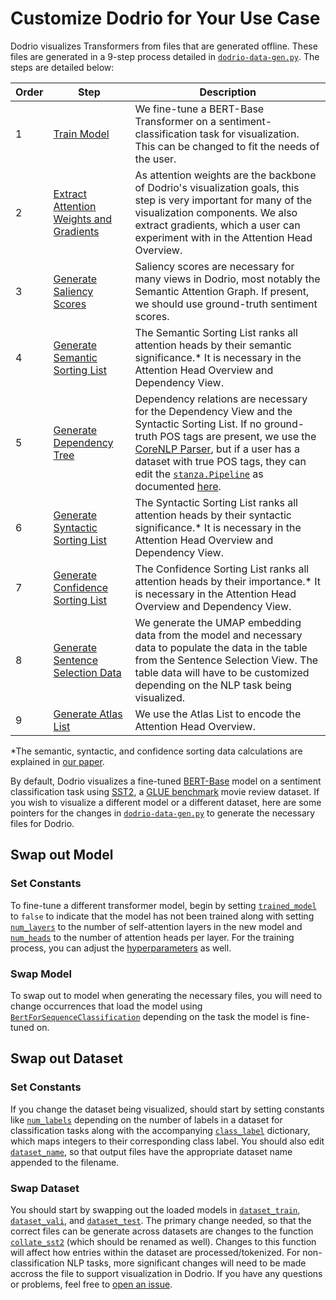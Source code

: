 # Customize Dodrio for Your Use Case

Dodrio visualizes Transformers from files that are generated offline. These files are generated in a 9-step process detailed in [`dodrio-data-gen.py`](dodrio-data-gen.py). The steps are detailed below:

| Order  | Step | Description |
| ------------- | ------------- | ------------- |
| 1 | [Train Model](https://github.com/poloclub/dodrio/blob/dd7a98bb26335cf960e7e508b683ff02d4a4a1ea/data-generation/dodrio-data-gen.py#L870) | We fine-tune a BERT-Base Transformer on a sentiment-classification task for visualization. This can be changed to fit the needs of the user. |
| 2 | [Extract Attention Weights and Gradients](https://github.com/poloclub/dodrio/blob/dd7a98bb26335cf960e7e508b683ff02d4a4a1ea/data-generation/dodrio-data-gen.py#L932) | As attention weights are the backbone of Dodrio's visualization goals, this step is very important for many of the visualization components. We also extract gradients, which a user can experiment with in the Attention Head Overview. |
| 3 | [Generate Saliency Scores](https://github.com/poloclub/dodrio/blob/dd7a98bb26335cf960e7e508b683ff02d4a4a1ea/data-generation/dodrio-data-gen.py#L1037) | Saliency scores are necessary for many views in Dodrio, most notably the Semantic Attention Graph. If present, we should use ground-truth sentiment scores. |
| 4 | [Generate Semantic Sorting List](https://github.com/poloclub/dodrio/blob/dd7a98bb26335cf960e7e508b683ff02d4a4a1ea/data-generation/dodrio-data-gen.py#L1165) | The Semantic Sorting List ranks all attention heads by their semantic significance.* It is necessary in the Attention Head Overview and Dependency View. |
| 5 | [Generate Dependency Tree](https://github.com/poloclub/dodrio/blob/dd7a98bb26335cf960e7e508b683ff02d4a4a1ea/data-generation/dodrio-data-gen.py#L1200) | Dependency relations are necessary for the Dependency View and the Syntactic Sorting List. If no ground-truth POS tags are present, we use the [CoreNLP Parser](https://stanfordnlp.github.io/CoreNLP/), but if a user has a dataset with true POS tags, they can edit the [`stanza.Pipeline`](https://github.com/poloclub/dodrio/blob/dd7a98bb26335cf960e7e508b683ff02d4a4a1ea/data-generation/dodrio-data-gen.py#L1206) as documented [here](https://github.com/poloclub/dodrio/blob/dd7a98bb26335cf960e7e508b683ff02d4a4a1ea/data-generation/dodrio-data-gen.py#L1206). |
| 6 | [Generate Syntactic Sorting List](https://github.com/poloclub/dodrio/blob/dd7a98bb26335cf960e7e508b683ff02d4a4a1ea/data-generation/dodrio-data-gen.py#L1275) | The Syntactic Sorting List ranks all attention heads by their syntactic significance.* It is necessary in the Attention Head Overview and Dependency View. |
| 7 | [Generate Confidence Sorting List](https://github.com/poloclub/dodrio/blob/dd7a98bb26335cf960e7e508b683ff02d4a4a1ea/data-generation/dodrio-data-gen.py#L1355) | The Confidence Sorting List ranks all attention heads by their importance.* It is necessary in the Attention Head Overview and Dependency View. |
| 8 | [Generate Sentence Selection Data](https://github.com/poloclub/dodrio/blob/dd7a98bb26335cf960e7e508b683ff02d4a4a1ea/data-generation/dodrio-data-gen.py#L1385) | We generate the UMAP embedding data from the model and necessary data to populate the data in the table from the Sentence Selection View. The table data will have to be customized depending on the NLP task being visualized. |
| 9 | [Generate Atlas List](https://github.com/poloclub/dodrio/blob/dd7a98bb26335cf960e7e508b683ff02d4a4a1ea/data-generation/dodrio-data-gen.py#L1474) | We use the Atlas List to encode the Attention Head Overview. |

\*The semantic, syntactic, and confidence sorting data calculations are explained in [our paper](https://arxiv.org/abs/2103.14625).

By default, Dodrio visualizes a fine-tuned [BERT-Base](https://arxiv.org/abs/1810.04805) model on a sentiment classification task using [SST2](https://nlp.stanford.edu/sentiment/index.html), a [GLUE benchmark](https://gluebenchmark.com/) movie review dataset. If you wish to visualize a different model or a different dataset, here are some pointers for the changes in [`dodrio-data-gen.py`](dodrio-data-gen.py) to generate the necessary files for Dodrio.

## Swap out Model

### Set Constants

To fine-tune a different transformer model, begin by setting [`trained_model`](https://github.com/poloclub/dodrio/blob/dd7a98bb26335cf960e7e508b683ff02d4a4a1ea/data-generation/dodrio-data-gen.py#L64) to `false` to indicate that the model has not been trained along with setting [`num_layers`](https://github.com/poloclub/dodrio/blob/dd7a98bb26335cf960e7e508b683ff02d4a4a1ea/data-generation/dodrio-data-gen.py#L67) to the number of self-attention layers in the new model and [`num_heads`](https://github.com/poloclub/dodrio/blob/dd7a98bb26335cf960e7e508b683ff02d4a4a1ea/data-generation/dodrio-data-gen.py#L68) to the number of attention heads per layer. For the training process, you can adjust the [hyperparameters](https://github.com/poloclub/dodrio/blob/dd7a98bb26335cf960e7e508b683ff02d4a4a1ea/data-generation/dodrio-data-gen.py#L883) as well.

### Swap Model

To swap out to model when generating the necessary files, you will need to change occurrences that load the model using [`BertForSequenceClassification`](https://github.com/poloclub/dodrio/blob/dd7a98bb26335cf960e7e508b683ff02d4a4a1ea/data-generation/dodrio-data-gen.py#L349) depending on the task the model is fine-tuned on.

## Swap out Dataset

### Set Constants

If you change the dataset being visualized, should start by setting constants like [`num_labels`](https://github.com/poloclub/dodrio/blob/dd7a98bb26335cf960e7e508b683ff02d4a4a1ea/data-generation/dodrio-data-gen.py#L65) depending on the number of labels in a dataset for classification tasks along with the accompanying [`class_label`](https://github.com/poloclub/dodrio/blob/dd7a98bb26335cf960e7e508b683ff02d4a4a1ea/data-generation/dodrio-data-gen.py#L66) dictionary, which maps integers to their corresponding class label. You should also edit [`dataset_name`](https://github.com/poloclub/dodrio/blob/dd7a98bb26335cf960e7e508b683ff02d4a4a1ea/data-generation/dodrio-data-gen.py#L69), so that output files have the appropriate dataset name appended to the filename.

### Swap Dataset

You should start by swapping out the loaded models in [`dataset_train`](https://github.com/poloclub/dodrio/blob/dd7a98bb26335cf960e7e508b683ff02d4a4a1ea/data-generation/dodrio-data-gen.py#L892), [`dataset_vali`](https://github.com/poloclub/dodrio/blob/dd7a98bb26335cf960e7e508b683ff02d4a4a1ea/data-generation/dodrio-data-gen.py#L891), and [`dataset_test`](https://github.com/poloclub/dodrio/blob/dd7a98bb26335cf960e7e508b683ff02d4a4a1ea/data-generation/dodrio-data-gen.py#L873). The primary change needed, so that the correct files can be generate across datasets are changes to the function [`collate_sst2`](https://github.com/poloclub/dodrio/blob/dd7a98bb26335cf960e7e508b683ff02d4a4a1ea/data-generation/dodrio-data-gen.py#L182) (which should be renamed as well). Changes to this function will affect how entries within the dataset are processed/tokenized. For non-classification NLP tasks, more significant changes will need to be made accross the file to support visualization in Dodrio. If you have any questions or problems, feel free to [open an issue](https://github.com/poloclub/dodrio/issues/new/choose).